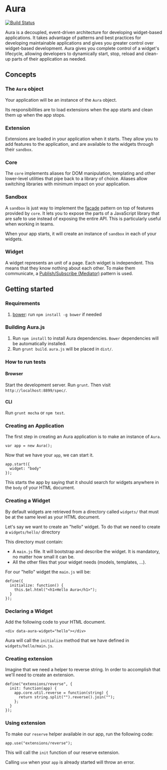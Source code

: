 # Aura

[![Build Status](https://travis-ci.org/aurajs/aura.png?branch=master)](https://travis-ci.org/aurajs/aura)

Aura is a decoupled, event-driven architecture for developing widget-based applications. It takes advantage of patterns and best practices for developing maintainable applications and gives you greater control over widget-based development. Aura gives you complete control of a widget's lifecycle, allowing developers to dynamically start, stop, reload and clean-up parts of their application as needed.

## Concepts

### The `Aura` object

Your application will be an instance of the `Aura` object.

Its responsibilities are to load extensions when the app starts and clean them up when the app stops.

### Extension

Extensions are loaded in your application when it starts. They allow you to add features to the application, and are available to the widgets through their `sandbox`.

### Core

The `core` implements aliases for DOM manipulation, templating and other lower-level utilities that pipe back to a library of choice. Aliases allow switching libraries with minimum impact on your application.

### Sandbox

A `sandbox` is just way to implement the [facade](http://addyosmani.com/resources/essentialjsdesignpatterns/book/#facadepatternjavascript) pattern on top of features provided by `core`. It lets you to expose the parts of a JavaScript library that are safe to use instead of exposing the entire API. This is particularly useful when working in teams.

When your app starts, it will create an instance of `sandbox` in each of your widgets.

### Widget

A widget represents an unit of a page. Each widget is independent.
This means that they know nothing about each other. To make them communicate, a [Publish/Subscribe (Mediator)](http://addyosmani.com/resources/essentialjsdesignpatterns/book/#mediatorpatternjavascript) pattern is used.


## Getting started

### Requirements

1. [bower](http://twitter.github.com/bower/): run `npm install -g bower` if needed

### Building Aura.js

1. Run `npm install` to install Aura dependencies. `Bower` dependencies will be automatically installed.
2. Run `grunt build`. `aura.js` will be placed in `dist/`.

### How to run tests

#### Browser

Start the development server. Run `grunt`. Then visit `http://localhost:8899/spec/`.

#### CLI

Run `grunt mocha` or `npm test`.

### Creating an Application

The first step in creating an Aura application is to make an instance of `Aura`.

    var app = new Aura();

Now that we have your `app`, we can start it.

	app.start({
	  widget: "body"
	});

This starts the app by saying that it should search for widgets anywhere in the `body` of your HTML document.

### Creating a Widget

By default widgets are retrieved from a directory called `widgets/` that must be at the same level as your HTML document.

Let's say we want to create an "hello" widget. To do that we need to create a `widgets/hello/` directory

This directory must contain:

- A `main.js` file. It will bootstrap and describe the widget. It is mandatory, no matter how small it can be.
- All the other files that your widget needs (models, templates, …).

For our "hello" widget the `main.js` will be:

    define({
      initialize: function() {
        this.$el.html("<h1>Hello Aura</h1>");
      }
    });

### Declaring a Widget

Add the following code to your HTML document.

    <div data-aura-widget="hello"></div>

Aura will call the `initialize` method that we have defined in `widgets/hello/main.js`.

### Creating extension

Imagine that we need a helper to reverse string. In order to accomplish that we'll need to create an extension.

    define("extensions/reverse", {
      init: function(app) {
        app.core.util.reverse = function(string) {
          return string.split("").reverse().join("");
        };
      }
    });

### Using extension

To make our `reserve` helper available in our app, run the following code:

    app.use("extensions/reverse");

This will call the `init` function of our reserve extension.

Calling `use` when your `app` is already started will throw an error.

